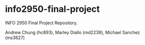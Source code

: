 # info2950-final-project

INFO 2950 Final Project Repository.

Andrew Chung (hc893), Marley Diallo (md2239), Michael Sanchez (ms3627)